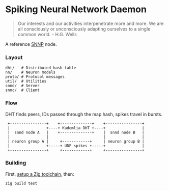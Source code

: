 # Spiking Neural Network Daemon

> Our interests and our activities interpenetrate more and more. We are all consciously or unconsciously adapting ourselves to a single common world. - H.G. Wells

A reference [SNNP](SNNP.md) node.

### Layout
```
dht/   # Distributed hash table
nn/    # Neuron models
proto/ # Protocol messages
util/  # Utilities
snnd/  # Server
snnc/  # Client
```

### Flow

DHT finds peers, IDs passed through the map hash, spikes travel in bursts.
```
 +----------------+    +--------------+    +----------------+
 |                +----+ Kademlia DHT +----+                |
 |  snnd node A   |    +--------------+    |  snnd node B   |
 |                |                        |                |
 | neuron group A |     +------------+     | neuron group B |
 |                +-----+ UDP spikes +-----+                |
 +----------------+     +------------+     +----------------+
```

### Building

First, [setup a Zig toolchain](https://ziglang.org), then:

```
zig build test
```
